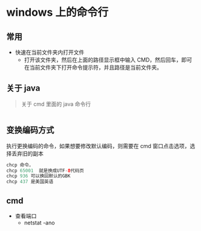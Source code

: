 # windows 上的命令行

## 常用

* 快速在当前文件夹内打开文件
  * 打开该文件夹，然后在上面的路径显示框中输入 CMD，然后回车，即可在当前文件夹下打开命令提示符，并且路径是当前文件夹。

## 关于 java

> 关于 cmd 里面的 java 命令行

```java

```

## 变换编码方式

执行更换编码的命令，如果想要修改默认编码，则需要在 cmd 窗口点击选项，选择丢弃旧的副本

```java
chcp 命令，
chcp 65001  就是换成UTF-8代码页
chcp 936 可以换回默认的GBK
chcp 437 是美国英语
```

## cmd

* 查看端口
  * netstat -ano
